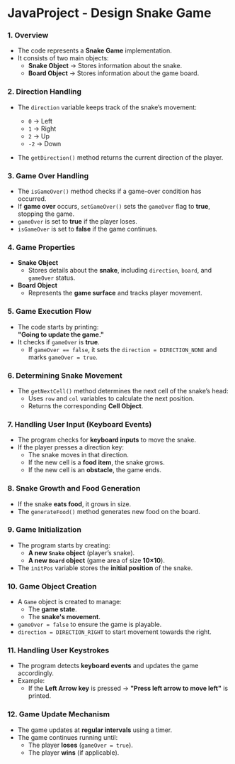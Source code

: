# JavaProject - Design Snake Game

### **1. Overview**  
- The code represents a **Snake Game** implementation.  
- It consists of two main objects:  
  - **Snake Object** → Stores information about the snake.  
  - **Board Object** → Stores information about the game board.  

### **2. Direction Handling**  
- The `direction` variable keeps track of the snake’s movement:  
  - `0` → Left  
  - `1` → Right  
  - `2` → Up  
  - `-2` → Down  

- The `getDirection()` method returns the current direction of the player.  

### **3. Game Over Handling**  
- The `isGameOver()` method checks if a game-over condition has occurred.  
- If **game over** occurs, `setGameOver()` sets the `gameOver` flag to **true**, stopping the game.  
- `gameOver` is set to **true** if the player loses.  
- `isGameOver` is set to **false** if the game continues.  


### **4. Game Properties**  
- **Snake Object**  
  - Stores details about the **snake**, including `direction`, `board`, and `gameOver` status.  
- **Board Object**  
  - Represents the **game surface** and tracks player movement.  

### **5. Game Execution Flow**  
- The code starts by printing:  
  **"Going to update the game."**  
- It checks if `gameOver` is **true**.  
  - If `gameOver == false`, it sets the `direction = DIRECTION_NONE` and marks `gameOver = true`.  

### **6. Determining Snake Movement**  
- The `getNextCell()` method determines the next cell of the snake’s head:  
  - Uses `row` and `col` variables to calculate the next position.  
  - Returns the corresponding **Cell Object**.  

### **7. Handling User Input (Keyboard Events)**  
- The program checks for **keyboard inputs** to move the snake.  
- If the player presses a direction key:  
  - The snake moves in that direction.  
  - If the new cell is a **food item**, the snake grows.  
  - If the new cell is an **obstacle**, the game ends.  


### **8. Snake Growth and Food Generation**  
- If the snake **eats food**, it grows in size.  
- The `generateFood()` method generates new food on the board.  


### **9. Game Initialization**  
- The program starts by creating:  
  - **A new `Snake` object** (player’s snake).  
  - **A new `Board` object** (game area of size **10×10**).  
- The `initPos` variable stores the **initial position** of the snake.  


### **10. Game Object Creation**  
- A `Game` object is created to manage:  
  - The **game state**.  
  - The **snake's movement**.  
- `gameOver = false` to ensure the game is playable.  
- `direction = DIRECTION_RIGHT` to start movement towards the right.  


### **11. Handling User Keystrokes**  
- The program detects **keyboard events** and updates the game accordingly.  
- Example:  
  - If the **Left Arrow key** is pressed → **"Press left arrow to move left"** is printed.  


### **12. Game Update Mechanism**  
- The game updates at **regular intervals** using a timer.  
- The game continues running until:  
  - The player **loses** (`gameOver = true`).  
  - The player **wins** (if applicable).  
